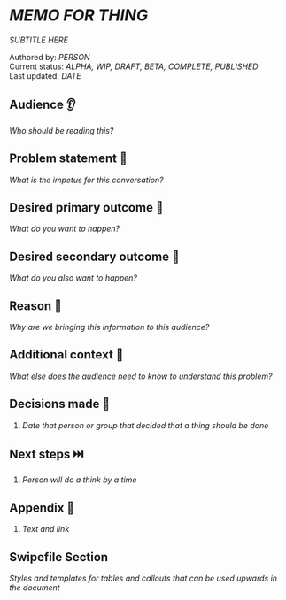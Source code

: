 # _MEMO FOR THING_
_SUBTITLE HERE_

Authored by: _PERSON_  
Current status: _ALPHA, WIP, DRAFT, BETA, COMPLETE, PUBLISHED_  
Last updated: _DATE_

## Audience 👂

_Who should be reading this?_

## Problem statement 🎯

_What is the impetus for this conversation?_

## Desired primary outcome 🥅

_What do you want to happen?_

## Desired secondary outcome 🥅

_What do you also want to happen?_

## Reason 🥕

_Why are we bringing this information to this audience?_

## Additional context 🐘

_What else does the audience need to know to understand this problem?_

## Decisions made 🔨

1. _Date that person or group that decided that a thing should be done_

## Next steps ⏭️

1. _Person will do a think by a time_

## Appendix 📓

1. _Text and link_

## Swipefile Section

_Styles and templates for tables and callouts that can be used upwards in the document_
